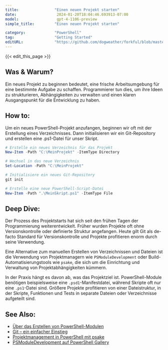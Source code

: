 ```yaml
---
title:                "Einen neuen Projekt starten"
date:                  2024-01-20T18:04:46.693913-07:00
model:                 gpt-4-1106-preview
simple_title:         "Einen neuen Projekt starten"

category:             "PowerShell"
tag:                  "Getting Started"
editURL:              "https://github.com/dogweather/forkful/blob/master/content/de/powershell/starting-a-new-project.md"
---
```


{{< edit_this_page >}}

## Was & Warum?
Ein neues Projekt zu beginnen bedeutet, eine frische Arbeitsumgebung für eine bestimmte Aufgabe zu schaffen. Programmierer tun dies, um ihre Ideen zu strukturieren, Abhängigkeiten zu verwalten und einen klaren Ausgangspunkt für die Entwicklung zu haben.

## How to:
Um ein neues PowerShell-Projekt anzufangen, beginnen wir oft mit der Erstellung eines Verzeichnisses. Dann initialisieren wir ein Git-Repository und erstellen eine .ps1-Datei für unser Skript.

```PowerShell
# Erstelle ein neues Verzeichnis für das Projekt
New-Item -Path "C:\MeinProjekt" -ItemType Directory

# Wechsel in das neue Verzeichnis
Set-Location -Path "C:\MeinProjekt"

# Initialisiere ein neues Git-Repository
git init

# Erstelle eine neue PowerShell-Script-Datei
New-Item -Path ".\MeinSkript.ps1" -ItemType File
```

## Deep Dive:
Der Prozess des Projektstarts hat sich seit den frühen Tagen der Programmierung weiterentwickelt. Früher wurden Projekte oft ohne Versionskontrolle oder definierte Struktur angefangen. Heute gilt Git als de-facto Standard für Versionskontrolle und Projekte profitieren enorm durch seine Verwendung.

Eine Alternative zum manuellen Erstellen von Verzeichnissen und Dateien ist die Verwendung von Projektmanagern wie `PSModuleDevelopment` oder Build-Automatisierungstools wie `psake`, die sich um die Einrichtung und Verwaltung von Projektabhängigkeiten kümmern.

In der Praxis hängt es davon ab, was das Projektziel ist. PowerShell-Module benötigen beispielsweise eine `.psd1`-Manifestdatei, während Skripte oft nur eine `.ps1`-Datei sind. Größere Projekte profitieren von einer Dateistruktur, in der Skripte, Funktionen und Tests in separate Dateien oder Verzeichnisse aufgeteilt sind.

## See Also:
- [Über das Erstellen von PowerShell-Modulen](https://docs.microsoft.com/de-de/powershell/scripting/developer/module/how-to-write-a-powershell-module-manifest)
- [Git – ein einfacher Einstieg](https://git-scm.com/book/de/v2/Erste-Schritte-Git-grundlegend-verstehen)
- [Projektmanagement in PowerShell mit psake](https://github.com/psake/psake)
- [PSModuleDevelopment auf PowerShell Gallery](https://www.powershellgallery.com/packages/PSModuleDevelopment)
